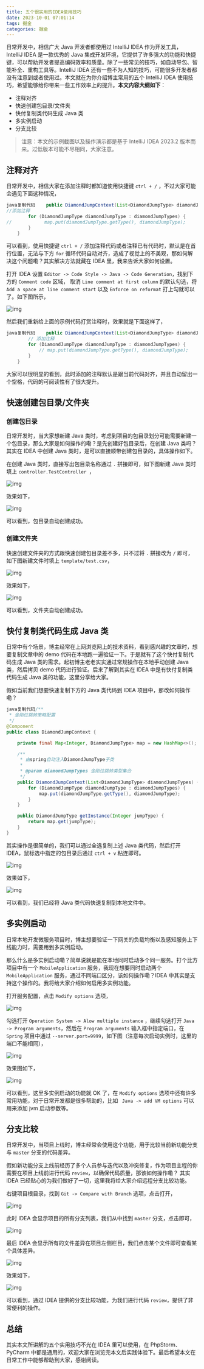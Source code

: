 ```yaml
---
title: 五个很实用的IDEA使用技巧
date: 2023-10-01 07:01:14
tags: 掘金
categories: 掘金
---
```


日常开发中，相信广大 Java 开发者都使用过 IntelliJ IDEA 作为开发工具，IntelliJ IDEA 是一款优秀的 Java 集成开发环境，它提供了许多强大的功能和快捷键，可以帮助开发者提高编码效率和质量。除了一些常见的技巧，如自动导包、智能补全、重构工具等。IntelliJ IDEA 还有一些不为人知的技巧，可能很多开发者都没有注意到或者使用过。本文就在为你介绍博主常用的五个 IntelliJ IDEA 使用技巧，希望能够给你带来一些工作效率上的提升。**本文内容大纲如下**：

- 注释对齐
- 快速创建包目录/文件夹
- 快付复制类代码生成 Java 类
- 多实例启动
- 分支比较

> 注意：本文的示例截图以及操作演示都是基于 IntelliJ IDEA  2023.2 版本而来。过低版本可能不尽相同，大家注意。

## 注释对齐

日常开发中，相信大家在添加注释时都知道使用快捷键 `ctrl + /` ，不过大家可能会遇见下面这种情况，

```java
java复制代码    public DiamondJumpContext(List<DiamondJumpType> diamondJumpTypes) {
//添加注释
        for (DiamondJumpType diamondJumpType : diamondJumpTypes) {
//            map.put(diamondJumpType.getType(), diamondJumpType);
        }
    }
```

可以看到，使用快捷键 `ctrl + /` 添加注释代码或者注释已有代码时，默认是在首行位置，无法与下方 `for` 循环代码自动对齐，造成了视觉上的不美观，那如何解决这个问题嘞？其实解决方法就藏在 IDEA 里，我来告诉大家如何设置。

打开 IDEA 设置 `Editor -> Code Style -> Java -> Code Generation`，找到下方的 `Comment code` 区域， 取消 `Line comment at first column` 的默认勾选，将 `Add a space at line comment start` 以及 `Enforce on reformat` 打上勾就可以了。如下图所示，

![img](https://xiaou-1305448902.cos.ap-nanjing.myqcloud.com/img/202310010702011.webp)

然后我们重新给上面的示例代码打赏注释时，效果就是下面这样了，

```java
java复制代码    public DiamondJumpContext(List<DiamondJumpType> diamondJumpTypes) {
        // 添加注释
        for (DiamondJumpType diamondJumpType : diamondJumpTypes) {
            // map.put(diamondJumpType.getType(), diamondJumpType);
        }
    }
```

大家可以很明显的看到，此时添加的注释默认是跟当前代码对齐，并且自动留出一个空格，代码的可阅读性有了很大提升。

## 快速创建包目录/文件夹

### 创建包目录

日常开发时，当大家想新建 Java 类时，考虑到项目的包目录划分可能需要新建一个包目录，那么大家是如何操作的嘞？是先创建好包目录后，在创建 Java 类吗？其实在 IDEA 中创建 Java 类时，是可以直接顺带创建包目录的，具体操作如下。

在创建 Java 类时，直接写出包目录名称通过 `.` 拼接即可，如下图新建 Java 类时填上 `controller.TestController `，

![img](https://xiaou-1305448902.cos.ap-nanjing.myqcloud.com/img/202310010702017.webp)

效果如下，

![img](https://xiaou-1305448902.cos.ap-nanjing.myqcloud.com/img/202310010702965.webp)

可以看到，包目录自动创建成功。

### 创建文件夹

快速创建文件夹的方式跟快速创建包目录差不多，只不过将 `.` 拼接改为 `/` 即可，如下图新建文件时填上 `template/test.csv`，

![img](https://xiaou-1305448902.cos.ap-nanjing.myqcloud.com/img/202310010702970.webp)

效果如下，

![img](https://xiaou-1305448902.cos.ap-nanjing.myqcloud.com/img/202310010702980.webp)

可以看到，文件夹自动创建成功。

## 快付复制类代码生成 Java 类

日常中有个场景，博主经常在上网浏览网上的技术资料，看到感兴趣的文章时，想要复制文章中的 demo 代码在本地跑一遍验证一下。于是就有了这个快付复制代码生成 Java 类的需求。起初博主老老实实通过常规操作在本地手动创建 Java 类，然后拷贝 demo 代码进行验证。后来了解到其实在 IDEA 中是有快付复制类代码生成 Java 类的功能，这里分享给大家。

假如当前我们想要快速复制下方的 Java 类代码到 IDEA 项目中，那改如何操作嘞？

```java
java复制代码/**
 * 金刚位跳转策略配置
 */
@Component
public class DiamondJumpContext {

    private final Map<Integer, DiamondJumpType> map = new HashMap<>();

    /**
     * 由spring自动注入DiamondJumpType子类
     *
     * @param diamondJumpTypes 金刚位跳转类型集合
     */
    public DiamondJumpContext(List<DiamondJumpType> diamondJumpTypes) {
        for (DiamondJumpType diamondJumpType : diamondJumpTypes) {
            map.put(diamondJumpType.getType(), diamondJumpType);
        }
    }

    public DiamondJumpType getInstance(Integer jumpType) {
        return map.get(jumpType);
    }
}
```

其实操作是很简单的，我们可以通过全选复制上述 Java 类代码，然后打开 IDEA，鼠标选中指定的包目录后通过 `ctrl + v` 粘连即可。

![img](https://xiaou-1305448902.cos.ap-nanjing.myqcloud.com/img/202310010702985.webp)

效果如下，

![img](https://xiaou-1305448902.cos.ap-nanjing.myqcloud.com/img/202310010702868.webp)

可以看到，我们已经将 Java 类代码快速复制到本地文件中。

## 多实例启动

日常本地开发微服务项目时，博主想要验证一下网关的负载均衡以及感知服务上下线能力时，需要用到多实例启动。

那么什么是多实例启动嘞？简单说就是能在本地同时启动多个同一服务。打个比方项目中有一个 `MobileApplication` 服务，我现在想要同时启动两个 `MobileApplication` 服务，通过不同端口区分，该如何操作嘞？IDEA 中其实是支持这个操作的。我将给大家介绍如何启用多实例功能。

打开服务配置，点击 `Modify options` 选项，

![img](https://xiaou-1305448902.cos.ap-nanjing.myqcloud.com/img/202310010702018.webp)

勾选打开 `Operation System -> Alow multiple instance` ，继续勾选打开 `Java -> Program arguments`，然后在 `Program arguments` 输入框中指定端口，在 `Spring` 项目中通过 `--server.port=9999`，如下图（注意每次启动实例时，这里的端口不能相同），

![img](https://xiaou-1305448902.cos.ap-nanjing.myqcloud.com/img/202310010702290.webp)

效果图如下，

![img](https://xiaou-1305448902.cos.ap-nanjing.myqcloud.com/img/202310010702460.webp)

可以看到，这里多实例启动的功能就 OK 了，在 `Modify options` 选项中还有许多常用功能，对于日常开发都是很多帮助的，比如 ` Java -> add VM options` 可以用来添加 jvm 启动参数等。

## 分支比较

日常开发中，当项目上线时，博主经常会使用这个功能，用于比较当前新功能分支与 `master` 分支的代码差异。

假如新功能分支上线前经历了多个人员参与迭代以及冲突修复，作为项目主程的你需要在项目上线前进行代码 `review`，以确保代码质量，那该如何操作嘞？ 其实 IDEA 已经贴心的为我们做好了一切，这里我将给大家介绍远程分支比较功能。

右键项目根目录，找到 `Git -> Compare with Branch` 选项，点击打开，

![img](https://xiaou-1305448902.cos.ap-nanjing.myqcloud.com/img/202310010702574.webp)

此时 IDEA 会显示项目的所有分支列表，我们从中找到 `master` 分支，点击即可，

![img](https://xiaou-1305448902.cos.ap-nanjing.myqcloud.com/img/202310010702775.webp)

最后 IDEA 会显示所有的文件差异在项目左侧栏目，我们点击某个文件即可查看某个具体差异。

![img](https://xiaou-1305448902.cos.ap-nanjing.myqcloud.com/img/202310010702057.webp)

效果如下，

![img](https://xiaou-1305448902.cos.ap-nanjing.myqcloud.com/img/202310010702567.webp)

可以看到，通过 IDEA 提供的分支比较功能，为我们进行代码 `review`，提供了非常便利的操作。

## 总结

其实本文所讲解的五个实用技巧不光在 IDEA 里可以使用，在 PhpStorm、PyCharm 中都是通用的，欢迎大家在浏览完本文后实践体验下。最后希望本文在日常工作中能够帮助到大家，感谢阅读。




